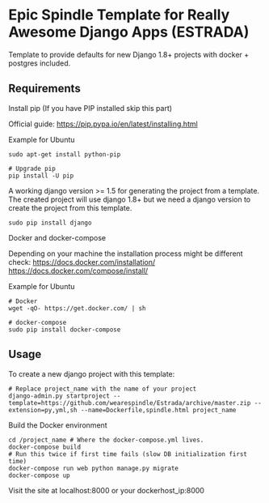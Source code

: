 # Epic Spindle Template for Really Awesome Django Apps (ESTRADA)

Template to provide defaults for new Django 1.8+ projects with docker + postgres included.

## Requirements

Install pip
(If you have PIP installed skip this part)

Official guide: https://pip.pypa.io/en/latest/installing.html

Example for Ubuntu
```
sudo apt-get install python-pip

# Upgrade pip
pip install -U pip
```

A working django version >= 1.5 for generating the project from a template. The
created project will use django 1.8+ but we need a django version to create
the project from this template.
```
sudo pip install django
```

Docker and docker-compose

Depending on your machine the installation process might be different check:
https://docs.docker.com/installation/
https://docs.docker.com/compose/install/

Example for Ubuntu
```
# Docker
wget -qO- https://get.docker.com/ | sh

# docker-compose
sudo pip install docker-compose
```

## Usage

To create a new django project with this template:
```
# Replace project_name with the name of your project
django-admin.py startproject --template=https://github.com/wearespindle/Estrada/archive/master.zip --extension=py,yml,sh --name=Dockerfile,spindle.html project_name
```

Build the Docker environment
```
cd /project_name # Where the docker-compose.yml lives.
docker-compose build
# Run this twice if first time fails (slow DB initialization first time)
docker-compose run web python manage.py migrate
docker-compose up
```

Visit the site at localhost:8000 or your dockerhost_ip:8000
